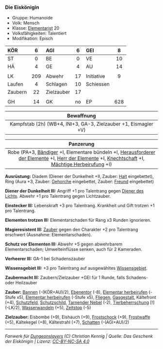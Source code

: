 ### Die Eiskönigin

- Gruppe: Humanoide
- Volk: Mensch
- Klasse: [Elementarist](../../grw/charaktere-heldenklassen-elementarist.md) 20
- Volksfähigkeiten: Talentiert
- Modifikation: Episch

| KÖR     |  6  | AGI        |  6  | GEI        |  8  |
| :------ | :-: | :--------- | :-: | :--------- | :-: |
| ST      |  0  | BE         |  0  | VE         | 10  |
| HÄ      |  4  | GE         |  4  | AU         | 14  |
|         |     |            |     |            |     |
| LK      | 209 | Abwehr     | 17  | Initiative |  9  |
| Laufen  |  4  | Schlagen   | 10  | Schiessen  |     |
| Zaubern | 22  | Zielzauber | 17  |            |     |
|         |     |            |     |            |     |
| GH      | 14  | GK         | no  | EP         | 628 |

|                           Bewaffnung                            |
| :-------------------------------------------------------------: |
| Kampfstab (2h) (WB+4, INI+3, GA-3, Zielzauber +1, Eismagier +V) |

|                                                                    Panzerung                                                                     |
| :----------------------------------------------------------------------------------------------------------------------------------------------: |
| Robe (PA+3, [Bändiger](../../grw/talente/baendiger.md) +I, Elementare bündeln +I, [Herausforderer der Elemente](../../grw/talente/herausforderer-der-elemente.md) +I, [Herr der Elemente](../../grw/talente/herr-der-elemente.md) +I, [Knechtschaft](../../grw/talente/knechtschaft.md) +I, [Mächtige Herbeirufung](../../grw/talente/maechtige-herbeirufung.md) +I) |

**Ausrüstung:** Diadem (Diener der Dunkelheit +II, Zauber: [Halt](../../grw/zauber/halt.md) eingebettet), Ring (Aura +3, Zauber: [Gehorche](../../grw/zauber/gehorche.md) eingebettet, Zauber: [Freund](../../grw/zauber/freund.md) eingebettet)

**Diener der Dunkelheit III:** Angriff +1 pro Talentrang gegen [Diener des Lichts](../../grw/talente/diener-des-lichts.md). Abwehr +1 pro Talentrang gegen Lichtzauber.

**Einstecker III:** Lebenskraft +3 pro Talentrang. Krankheit und Gift trotzen +1 pro Talentrang.

**Elementen trotzen III:** Elementarschaden für Rang x3 Runden ignorieren.

**Magieresistent III:** [Zauber](../../fanwerk/zauber/zauber.md) gegen den Charakter +2 pro Talentrang erschwert (Ausnahme: Elementarschaden).

**Schutz vor Elementen III:** Abwehr +5 gegen abwehrbarem Elementarschaden; Umwelteinflüsse senken, auch für 2 Kameraden.

**Verheerer III:** GA-1 bei Schadenszauber

**Wissensgebiet III:** +3 pro Talentrang auf ausgewähltes [Wissensgebiet](../../grw/talente/wissensgebiet.md).

**Zaubermacht III:** Zaubern/Zielzauber +GEI für 1 Runde, falls Schadens- oder Heilzauber

**Zauber:** [Bannen](../../grw/zauber/bannen.md) (-(KÖR+AU)/2), [Ebenentor](../../grw/zauber/ebenentor.md) (-8), [Elementar herbeirufen](../../grw/zauber/elementar-herbeirufen.md) (-Stufe x5), [Elementar herbeirufen](../../grw/zauber/elementar-herbeirufen.md) (-Stufe x5), [Fliegen](../../grw/zauber/fliegen.md), [Gasgestalt](../../grw/zauber/gasgestalt.md), Kältefront (+4), [Schutzfeld](../../grw/zauber/schutzfeld.md), [Schutzschild](../../grw/zauber/schutzschild.md), [Tarnender Nebel](../../grw/zauber/tarnender-nebel.md) (-2), [Tierbeherrschung](../../grw/zauber/tierbeherrschung.md) [!] (-LK/2), [Wasserwandeln](../../grw/zauber/wasserwandeln.md) (+5), [Zeitstop](../../grw/zauber/zeitstop.md) (-5)

**Zielzauber:** Eisbombe (+9), Eishauch (+9), [Frostschock](../../grw/zauber/frostschock.md) (+9), [Frostwaffe](../../grw/zauber/frostwaffe.md) (+5), Kältekegel (+8), Kältestrahl (+7), [Schatten](../../grw/zauber/schatten.md) (-(AGI+AU)/2)

---

_Fanwerk für [Dungeonslayers](https://www.dungeonslayers.net/) (C) Christian Kennig | Quelle: Das Geschenk der Eiskönigin | Lizenz: [CC-BY-NC-SA 4.0](https://creativecommons.org/licenses/by-nc-sa/4.0/deed.de)_
